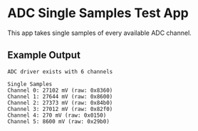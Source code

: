 ADC Single Samples Test App
============
This app takes single samples of every available ADC channel.

Example Output
--------------

```
ADC driver exists with 6 channels

Single Samples
Channel 0: 27102 mV (raw: 0x8360)
Channel 1: 27644 mV (raw: 0x8600)
Channel 2: 27373 mV (raw: 0x84b0)
Channel 3: 27012 mV (raw: 0x82f0)
Channel 4: 270 mV (raw: 0x0150)
Channel 5: 8600 mV (raw: 0x29b0)
```

